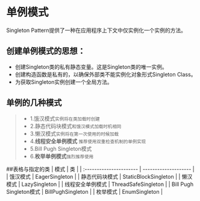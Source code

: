 # 单例模式
Singleton Pattern提供了一种在应用程序上下文中仅实例化一个实例的方法。

## 创建单例模式的思想：
- 创建Singleton类的私有静态变量。这是Singleton类的唯一实例。
- 创建构造函数是私有的，以确保外部类不能实例化对象形式Singleton Class。
- 为获取Singleton实例创建一个全局方法。

## 单例的几种模式
> * 1.饿汉模式`实例将在类加载时创建`
> * 2.静态代码块模式`和饿汉模式加载时机相同`
> * 3.懒汉模式`实例将在第一次使用的时候加载`
> * 4.**线程安全单例模式** `推荐使用双重检查机制的单例实现`
> * 5.Bill Pugh Singleton模式
> * 6.**枚举单例模式**`强烈推荐使用`

##表格与指定的类
| 模式                    | 类                   |
| :---------------------- | -------------------- |
| 饿汉模式                | EagerSingleton       |
| 静态代码块模式          | StaticBlockSingleton |
| 懒汉模式                | LazySingleton        |
| 线程安全单例模式        | ThreadSafeSingleton  |
| Bill Pugh Singleton模式 | BillPughSingleton    |
| 枚举模式                | EnumSingleton        |

